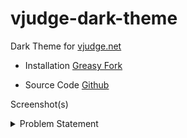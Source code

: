 # vjudge-dark-theme
Dark Theme for [vjudge.net](https://vjudge.net/)

- Installation
[Greasy Fork](https://greasyfork.org/en/scripts/445861-vjudge-dark-theme)

- Source Code
[Github](https://github.com/notwatermango/vjudge-dark-theme)

Screenshot(s)
<details>
  <summary>Problem Statement</summary>
  
  Yes, github dark theme bg color ☕
  
  ![Problem Statement](https://cdn.discordapp.com/attachments/888613907990736978/981586145941000253/screencapture-vjudge-net-contest-497262-2022-06-01-22_52_35.png)
</details>


